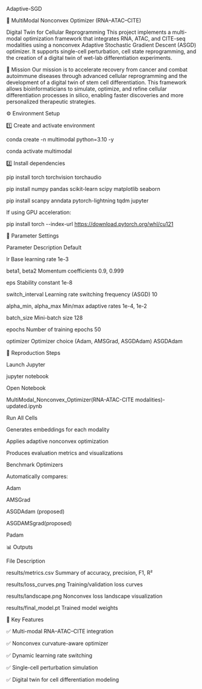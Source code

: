 Adaptive-SGD

🧬 MultiModal Nonconvex Optimizer (RNA–ATAC–CITE)

Digital Twin for Cellular Reprogramming
This project implements a multi-modal optimization framework that integrates RNA, ATAC, and CITE-seq modalities using a nonconvex Adaptive Stochastic Gradient Descent (ASGD) optimizer.
It supports single-cell perturbation, cell state reprogramming, and the creation of a digital twin of wet-lab differentiation experiments.

🚀 Mission
Our mission is to accelerate recovery from cancer and combat autoimmune diseases through advanced cellular reprogramming and the development of a digital twin of stem cell differentiation.
This framework allows bioinformaticians to simulate, optimize, and refine cellular differentiation processes in silico, enabling faster discoveries and more personalized therapeutic strategies.

⚙️ Environment Setup

1️⃣ Create and activate environment

conda create -n multimodal python=3.10 -y

conda activate multimodal

2️⃣ Install dependencies

pip install torch torchvision torchaudio

pip install numpy pandas scikit-learn scipy matplotlib seaborn

pip install scanpy anndata pytorch-lightning tqdm jupyter

If using GPU acceleration:

pip install torch --index-url https://download.pytorch.org/whl/cu121

🧩 Parameter Settings

Parameter	Description	Default

lr	Base learning rate	1e-3

beta1, beta2	Momentum coefficients	0.9, 0.999

eps	Stability constant	1e-8

switch_interval	Learning rate switching frequency (ASGD)	10

alpha_min, alpha_max	Min/max adaptive rates	1e-4, 1e-2

batch_size	Mini-batch size	128

epochs	Number of training epochs	50

optimizer	Optimizer choice (Adam, AMSGrad, ASGDAdam)	ASGDAdam

🧠 Reproduction Steps

Launch Jupyter

jupyter notebook

Open Notebook

MultiModal_Nonconvex_Optimizer(RNA-ATAC-CITE modalities)-updated.ipynb

Run All Cells

Generates embeddings for each modality

Applies adaptive nonconvex optimization

Produces evaluation metrics and visualizations

Benchmark Optimizers

Automatically compares:

Adam

AMSGrad

ASGDAdam (proposed)

ASGDAMSgrad(proposed)

Padam

📊 Outputs

File	Description

results/metrics.csv	Summary of accuracy, precision, F1, R²

results/loss_curves.png	Training/validation loss curves

results/landscape.png	Nonconvex loss landscape visualization

results/final_model.pt	Trained model weights

🧪 Key Features

✅ Multi-modal RNA–ATAC–CITE integration

✅ Nonconvex curvature-aware optimizer

✅ Dynamic learning rate switching

✅ Single-cell perturbation simulation

✅ Digital twin for cell differentiation modeling
